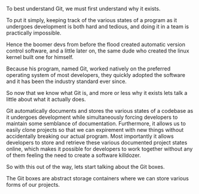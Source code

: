 To best understand Git, we must first understand why it exists. 

To put it simply, keeping track of the various states of a program as it undergoes development is both hard and tedious, and doing it in a team is practically impossible. 

Hence the boomer devs from before the flood created automatic version control software, and a little later on, the same dude who created the linux kernel built one for himself. 

Because his program, named Git, worked natively on the preferred operating system of most developers, they quickly adopted the software and it has been the industry standard ever since.

So now that we know what Git is, and more or less why it exists lets talk a little about what it actually does. 

Git automatically documents and stores the various states of a codebase as it undergoes development while simultaneously forcing developers to maintain some semblance of documentation. Furthermore, it allows us to easily clone projects so that we can expirement with new things without accidentally breaking our actual program. Most importantly it allows developers to store and retrieve these various documented project states online, which makes it possible for developers to work together without any of them feeling the need to create a software killdozer. 

So with this out of the way, lets start talking about the Git boxes. 

The Git boxes are abstract storage containers where we can store various forms of our projects.
